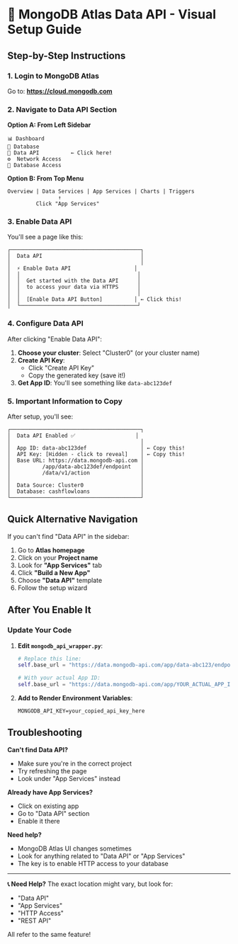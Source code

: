 # 🔗 MongoDB Atlas Data API - Visual Setup Guide

## Step-by-Step Instructions

### 1. Login to MongoDB Atlas
Go to: **https://cloud.mongodb.com**

### 2. Navigate to Data API Section

**Option A: From Left Sidebar**
```
📊 Dashboard
📂 Database
🔗 Data API          ← Click here!
⚙️  Network Access
👥 Database Access
```

**Option B: From Top Menu**
```
Overview | Data Services | App Services | Charts | Triggers
                ↑
         Click "App Services"
```

### 3. Enable Data API

You'll see a page like this:

```
┌─────────────────────────────────────────┐
│  Data API                               │
│                                         │
│  ⚡ Enable Data API                    │
│  │                                     │
│  │  Get started with the Data API      │
│  │  to access your data via HTTPS      │
│  │                                     │
│  │  [Enable Data API Button]          │ ← Click this!
│  └─────────────────────────────────────┘
```

### 4. Configure Data API

After clicking "Enable Data API":

1. **Choose your cluster**: Select "Cluster0" (or your cluster name)
2. **Create API Key**: 
   - Click "Create API Key"
   - Copy the generated key (save it!)
3. **Get App ID**: You'll see something like `data-abc123def`

### 5. Important Information to Copy

After setup, you'll see:

```
┌─────────────────────────────────────────┐
│  Data API Enabled ✅                   │
│                                         │
│  App ID: data-abc123def                 │ ← Copy this!
│  API Key: [Hidden - click to reveal]    │ ← Copy this!
│  Base URL: https://data.mongodb-api.com │
│          /app/data-abc123def/endpoint   │
│          /data/v1/action                │
│                                         │
│  Data Source: Cluster0                  │
│  Database: cashflowloans                │
└─────────────────────────────────────────┘
```

## Quick Alternative Navigation

If you can't find "Data API" in the sidebar:

1. Go to **Atlas homepage**
2. Click on your **Project name**
3. Look for **"App Services"** tab
4. Click **"Build a New App"**
5. Choose **"Data API"** template
6. Follow the setup wizard

## After You Enable It

### Update Your Code

1. **Edit `mongodb_api_wrapper.py`**:
   ```python
   # Replace this line:
   self.base_url = "https://data.mongodb-api.com/app/data-abc123/endpoint/data/v1/action"
   
   # With your actual App ID:
   self.base_url = "https://data.mongodb-api.com/app/YOUR_ACTUAL_APP_ID/endpoint/data/v1/action"
   ```

2. **Add to Render Environment Variables**:
   ```
   MONGODB_API_KEY=your_copied_api_key_here
   ```

## Troubleshooting

**Can't find Data API?**
- Make sure you're in the correct project
- Try refreshing the page
- Look under "App Services" instead

**Already have App Services?**
- Click on existing app
- Go to "Data API" section
- Enable it there

**Need help?**
- MongoDB Atlas UI changes sometimes
- Look for anything related to "Data API" or "App Services"
- The key is to enable HTTP access to your database

---

**📞 Need Help?** The exact location might vary, but look for:
- "Data API" 
- "App Services"
- "HTTP Access"
- "REST API"

All refer to the same feature!